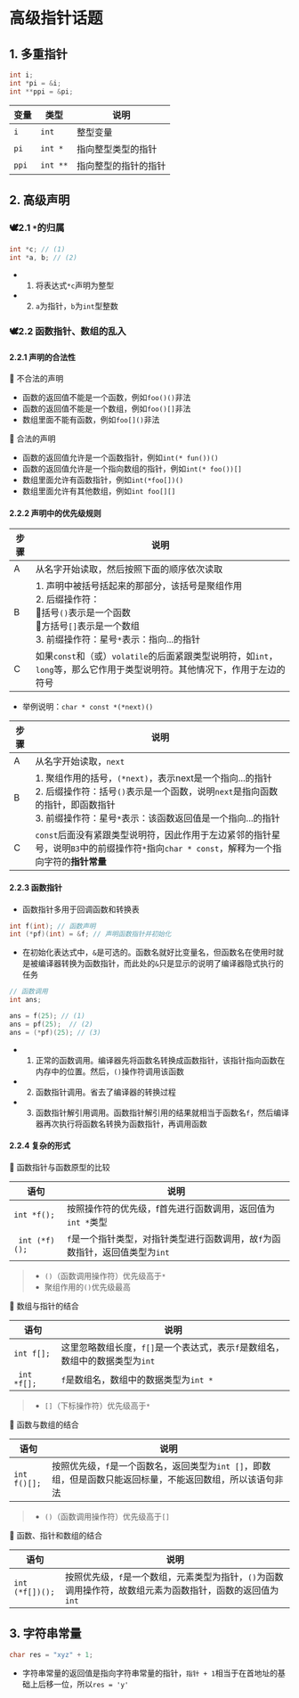 # 高级指针话题

## 1. 多重指针

```c
int i;
int *pi = &i;
int **ppi = &pi;
```

变量 | 类型 | 说明
--- | --- | ---
```i``` | ```int``` | 整型变量
```pi``` | ```int *``` |指向整型类型的指针
```ppi``` | ```int **``` | 指向整型的指针的指针

## 2. 高级声明

### 🕊️2.1 ```*```的归属

```c
int *c; // (1)
int *a, b; // (2)
```

- 1. 将表达式```*c```声明为整型
- 2. ```a```为指针，```b```为```int```型整数

### 🕊️2.2 函数指针、数组的乱入

#### 2.2.1 声明的合法性

🐾 不合法的声明

- 函数的返回值不能是一个函数，例如```foo()()```非法
- 函数的返回值不能是一个数组，例如```foo()[]```非法
- 数组里面不能有函数，例如```foo[]()```非法

🐾 合法的声明

- 函数的返回值允许是一个函数指针，例如```int(* fun())()```
- 函数的返回值允许是一个指向数组的指针，例如```int(* foo())[]```
- 数组里面允许有函数指针，例如```int(*foo[])()```
- 数组里面允许有其他数组，例如```int foo[][]```

#### 2.2.2 声明中的优先级规则

步骤 | 说明
--- | ---
A | 从名字开始读取，然后按照下面的顺序依次读取
B | 1. 声明中被括号括起来的那部分，该括号是聚组作用 <br> 2. 后缀操作符：<br> 📌括号```()```表示是一个函数<br> 📌方括号```[]```表示是一个数组 <br> 3. 前缀操作符：星号```*```表示：指向...的指针
C | 如果```const```和（或）```volatile```的后面紧跟类型说明符，如```int```，```long```等，那么它作用于类型说明符。其他情况下，作用于左边的符号

- 举例说明：```char * const *(*next)()```

步骤 | 说明
--- | ---
A | 从名字开始读取，```next```
B | 1. 聚组作用的括号，```(*next)```，表示next是一个指向...的指针 <br> 2. 后缀操作符：括号```()```表示是一个函数，说明```next```是指向函数的指针，即函数指针<br>3. 前缀操作符：星号```*```表示：该函数返回值是一个指向...的指针
C | ```const```后面没有紧跟类型说明符，因此作用于左边紧邻的指针星号，说明```B3```中的前缀操作符```*```指向```char * const```，解释为一个指向字符的**指针常量**


#### 2.2.3 函数指针

- 函数指针多用于回调函数和转换表

```c
int f(int); // 函数声明
int (*pf)(int) = &f; // 声明函数指针并初始化
```

- 在初始化表达式中，```&```是可选的。函数名就好比变量名，但函数名在使用时就是被编译器转换为函数指针，而此处的```&```只是显示的说明了编译器隐式执行的任务

```c
// 函数调用
int ans;

ans = f(25); // (1)
ans = pf(25);  // (2)
ans = (*pf)(25); // (3)

```

- 1. 正常的函数调用。编译器先将函数名转换成函数指针，该指针指向函数在内存中的位置。然后，```()```操作符调用该函数
- 2. 函数指针调用。省去了编译器的转换过程
- 3. 函数指针解引用调用。函数指针解引用的结果就相当于函数名```f```，然后编译器再次执行将函数名转换为函数指针，再调用函数

#### 2.2.4 复杂的形式

🔸 函数指针与函数原型的比较

语句 | 说明
--- | ---
```int *f();``` | 按照操作符的优先级，f首先进行函数调用，返回值为```int *```类型
``` int (*f)();``` | ```f```是一个指针类型，对指针类型进行函数调用，故```f```为函数指针，返回值类型为```int```

> - ```()```（函数调用操作符）优先级高于```*```
> - 聚组作用的```()```优先级最高

🔸 数组与指针的结合

语句 | 说明
--- | ---
```int f[];``` | 这里忽略数组长度，```f[]```是一个表达式，表示```f```是数组名，数组中的数据类型为```int```
``` int *f[];``` | ```f```是数组名，数组中的数据类型为```int *```

> - ```[]```（下标操作符）优先级高于```*```

🔸 函数与数组的结合

语句 | 说明
--- | ---
```int f()[];``` | 按照优先级，```f```是一个函数名，返回类型为```int []```，即数组，但是函数只能返回标量，不能返回数组，所以该语句非法

> - ```()```（函数调用操作符）优先级高于```[]```

🔸 函数、指针和数组的结合

语句 | 说明
--- | ---
```int (*f[])();``` | 按照优先级，```f```是一个数组，元素类型为指针，```()```为函数调用操作符，故数组元素为函数指针，函数的返回值为```int```

## 3. 字符串常量

```c
char res = "xyz" + 1;
```

- 字符串常量的返回值是指向字符串常量的指针，```指针 + 1```相当于在首地址的基础上后移一位，所以```res = 'y'```

